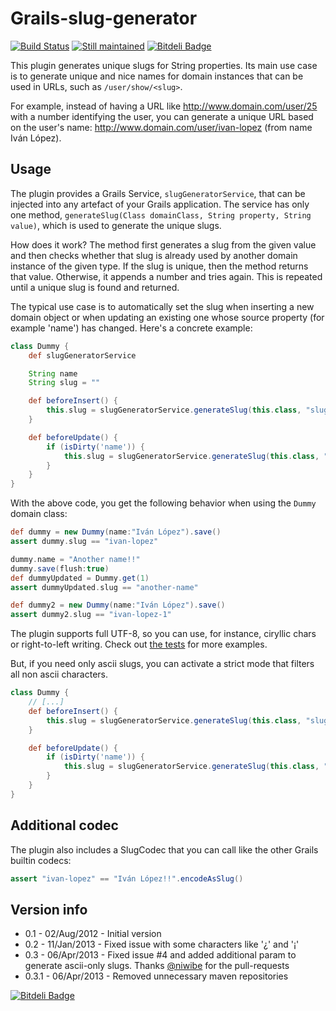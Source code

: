 Grails-slug-generator
=====================

[![Build Status](https://drone.io/github.com/lmivan/grails-slug-generator/status.png)](https://drone.io/github.com/lmivan/grails-slug-generator/latest)
[![Still maintained](http://stillmaintained.com/lmivan/grails-slug-generator.png)](http://stillmaintained.com/lmivan/grails-slug-generator)
[![Bitdeli Badge](https://d2weczhvl823v0.cloudfront.net/lmivan/grails-slug-generator/trend.png)](https://bitdeli.com/free "Bitdeli Badge")

This plugin generates unique slugs for String properties. Its main use case is to generate unique and nice names for domain instances that can be used in URLs, such as `/user/show/<slug>`.

For example, instead of having a URL like http://www.domain.com/user/25 with a number identifying the user, you can generate a unique URL based on the user's name: http://www.domain.com/user/ivan-lopez (from name Iván López).

Usage
-----

The plugin provides a Grails Service, `slugGeneratorService`, that can be injected into any artefact of your Grails application. The service has only one method, `generateSlug(Class domainClass, String property, String value)`, which is used to generate the unique slugs.

How does it work? The method first generates a slug from the given value and then checks whether that slug is already used by another domain instance of the given type. If the slug is unique, then the method returns that value. Otherwise, it appends a number and tries again. This is repeated until a unique slug is found and returned.

The typical use case is to automatically set the slug when inserting a new domain object or when updating an existing one whose source property (for example 'name') has changed. Here's a concrete example:

``` groovy
class Dummy {
    def slugGeneratorService

    String name
    String slug = ""

    def beforeInsert() {
        this.slug = slugGeneratorService.generateSlug(this.class, "slug", name)
    }

    def beforeUpdate() {
        if (isDirty('name')) {
            this.slug = slugGeneratorService.generateSlug(this.class, "slug", name)
        }
    }
}
```

With the above code, you get the following behavior when using the `Dummy` domain class:
``` groovy
def dummy = new Dummy(name:"Iván López").save()
assert dummy.slug == "ivan-lopez"

dummy.name = "Another name!!"
dummy.save(flush:true)
def dummyUpdated = Dummy.get(1)
assert dummyUpdated.slug == "another-name"

def dummy2 = new Dummy(name:"Iván López").save()
assert dummy2.slug == "ivan-lopez-1"
```

The plugin supports full UTF-8, so you can use, for instance, ciryllic chars or right-to-left writing. Check out [the tests](https://github.com/lmivan/grails-slug-generator/blob/master/test/integration/grails/plugins/SlugGeneratorTests.groovy) for more examples.

But, if you need only ascii slugs, you can activate a strict mode that filters all non ascii characters.

``` groovy
class Dummy {
    // [...]
    def beforeInsert() {
        this.slug = slugGeneratorService.generateSlug(this.class, "slug", name, true)
    }

    def beforeUpdate() {
        if (isDirty('name')) {
            this.slug = slugGeneratorService.generateSlug(this.class, "slug", name, true)
        }
    }
}
```

Additional codec
----------------

The plugin also includes a SlugCodec that you can call like the other Grails builtin codecs:

``` groovy
assert "ivan-lopez" == "Iván López!!".encodeAsSlug()
```

Version info
------------

* 0.1 - 02/Aug/2012 - Initial version
* 0.2 - 11/Jan/2013 - Fixed issue with some characters like '¿' and '¡'
* 0.3 - 06/Apr/2013 - Fixed issue #4 and added additional param to generate ascii-only slugs. Thanks [@niwibe](https://github.com/niwibe) for the pull-requests
* 0.3.1 - 06/Apr/2013 - Removed unnecessary maven repositories


[![Bitdeli Badge](https://d2weczhvl823v0.cloudfront.net/lmivan/grails-slug-generator/trend.png)](https://bitdeli.com/free "Bitdeli Badge")

